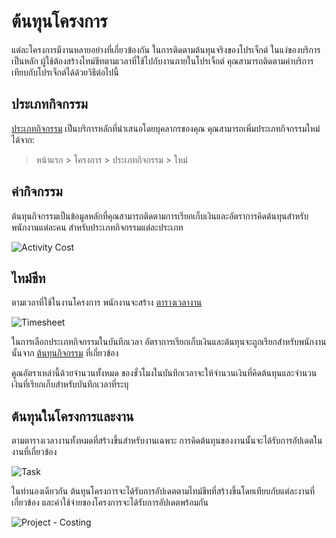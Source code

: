 <!-- add-breadcrumbs -->
# ต้นทุนโครงการ

แต่ละโครงการมีงานหลายอย่างที่เกี่ยวข้องกัน ในการติดตามต้นทุนจริงของโปรเจ็กต์ ในแง่ของบริการเป็นหลัก ผู้ใช้ต้องสร้างไทม์ชีทตามเวลาที่ใช้ไปกับงานภายในโปรเจ็กต์ คุณสามารถติดตามค่าบริการเทียบกับโปรเจ็กต์ได้ด้วยวิธีต่อไปนี้

## ประเภทกิจกรรม

[ประเภทกิจกรรม](/docs/user/manual/th/projects/activity-type) เป็นบริการหลักที่นำเสนอโดยบุคลากรของคุณ คุณสามารถเพิ่มประเภทกิจกรรมใหม่ได้จาก:

> หน้าแรก > โครงการ > ประเภทกิจกรรม > ใหม่

## ค่ากิจกรรม

ต้นทุนกิจกรรมเป็นข้อมูลหลักที่คุณสามารถติดตามการเรียกเก็บเงินและอัตราการคิดต้นทุนสำหรับพนักงานแต่ละคน สำหรับประเภทกิจกรรมแต่ละประเภท

<img class="screenshot" alt="Activity Cost" src="{{docs_base_url}}/assets/img/project/projects-activity-cost.png">

## ไทม์ชีท

ตามเวลาที่ใช้ในงานโครงการ พนักงานจะสร้าง [ตารางเวลางาน](/docs/user/manual/th/projects/timesheets)

<img class="screenshot" alt="Timesheet" src="{{docs_base_url}}/assets/img/project/projects-timesheet.png">

ในการเลือกประเภทกิจกรรมในบันทึกเวลา อัตราการเรียกเก็บเงินและต้นทุนจะถูกเรียกสำหรับพนักงานนั้นจาก [ต้นทุนกิจกรรม](/docs/user/manual/th/projects/activity-cost) ที่เกี่ยวข้อง

คูณอัตราเหล่านี้ด้วยจำนวนทั้งหมด ของชั่วโมงในบันทึกเวลาจะให้จำนวนเงินที่คิดต้นทุนและจำนวนเงินที่เรียกเก็บสำหรับบันทึกเวลาที่ระบุ

## ต้นทุนในโครงการและงาน

ตามตารางเวลางานทั้งหมดที่สร้างขึ้นสำหรับงานเฉพาะ การคิดต้นทุนของงานนั้นจะได้รับการอัปเดตในงานที่เกี่ยวข้อง 

<img class="screenshot" alt="Task" src="{{docs_base_url}}/assets/img/project/projects-task-costing.png">

ในทำนองเดียวกัน ต้นทุนโครงการจะได้รับการอัปเดตตามไทม์ชีทที่สร้างขึ้นโดยเทียบกับแต่ละงานที่เกี่ยวข้อง และค่าใช้จ่ายของโครงการจะได้รับการอัปเดตพร้อมกัน

<img class="screenshot" alt="Project - Costing" src="{{docs_base_url}}/assets/img/project/projects-costing-and-billing.png">
